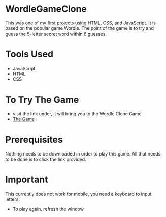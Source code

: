 # WordleGameClone
This was one of my first projects using HTML, CSS, and JavaScript.
It is based on the popular game Wordle.
The point of the game is to try and guess the 5-letter secret word within 6 guesses.

# Tools Used
* JavaScript
* HTML
* CSS

# To Try The Game
* visit the link under, it will bring you to the Wordle Clone Game
* [The Game](https://amarhadzic.github.io/WordleGameClone/)

# Prerequisites
Nothing needs to be downloaded in order to play this game. All that needs to be done is to click the link provided.

# Important
This currently does not work for mobile, you need a keyboard to input letters.
* To play again, refresh the window
